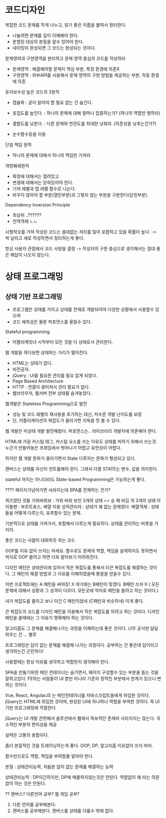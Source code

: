 # 코드디자인

복잡한 코드 문제를 작게 나누고, 읽기 좋은 이름을 붙여서 정리한다.
- 나눌려면 문제를 깊이 이해해야 한다.
- 분할된 대상의 본질을 알수 있어야 한다.
- 네이밍이 완성되면 그 코드는 완성되는 것이다.

문제영여과 구현영역을 분리하고
문제 영역 중심의 코드를 작성하라
- 문제영역 : 해결해야할 문제이 핵심 부분, 특정 환경에 의존X
- 구현영역 : 외부API를 사용해서 문제 영역의 구현 방법을 제공하는 부분, 작동 환경에 의존

유지보수성 높은 코드의 3원칙
- 캡슐화 : 굳이 알아야 할 필요 없는 건 숨긴다.
- 응집도를 높인다. : 하나의 문제에 대해 얼마나 집중하는가? (하나의 역할만 행하라)
- 결합도를 낮춘다. : 다른 문제와 연관도를 최대한 낮춰라. (의존성을 낮추는건가?)

- 순수함수등을 이용


단일 책임 원칙
- 하나의 문제에 대해서 하나의 책임만 가져라

개방폐쇄원칙
- 확장에 대해서는 열려있고
- 변경에 대해서는 닫혀있어야 한다.
- 기저 레벨과 앱 레벨 함수로 나눈다.
- 바꾸지 않아야 할 부분(열린부분)과 그렇지 않는 부분을 구분한다(닫힌부분).

Dependency Inversion Principle
- 최상위 ..??????
- 전역객체 ㄴㄴ

시행착오를 거쳐 작성된 코드는 쓸데없는 처리를 많이 포함하고 있을 확률이 높다.
-> 싹 날리고 새로 작성하면서 정리하는게 좋다.

항상 사용자 관점에서 코드 사양을 결정
-> 작성자의 구현 중심으로 생각해서는 절대 좋은 해답이 나오지 않는다.


# 상태 프로그래밍

## 상태 기반 프로그래밍
- 프로그램은 상태를 가지고 상태를 전재로 개발되어야 다양한 상황에서 사용할수 있으며
- 코드 예측성은 물론 퍼포먼스를 올릴수 있다.

Stateful programming
- 어플리케잇녀 시작부터 모든 것을 다 상태로서 관리한다.

웹 개발을 하다보면 상태와는 거리가 멀어진다.
- HTML는 상태가 없다.
- 비전공자.
- jQuery : UI를 필요한 관리를 필요 없게 되었다.
- Page Based Architecture
- HTTP : 연결이 끊어져서 관리 필요가 없다.
- 웹브라우저, 웹서버 전부 상태를 숨겨놓았다.

웹개발은 Stateless Programming으로 발전
- 성능 및 코드 레벨의 재사용을 포기하는 대신, 저수준 개발 난이도를 보장
- 단, 어플리케이션의 복잡도가 올라가면 지옥을 맛 볼 수 있다.

웹 개발은 미상태 개발 발전해왔다.
퍼포먼스는.. 라이브러리 개발자에 의존해야 한다.

HTML에 가끔 커스텀 태그, 커스텀 요소를 쓰는 이유도 상태를 피하기 위해서 쓰는것.
누군가 만들어놓은 프레임에서 벗어나기 어렵고 유연성이 어렵다.

하지만 웹 개발 문화가 올라가면서 State 다루자는 문화가 형성되고 있다.

캔버스는 상태를 자신이 컨트롤해야 한다. 그래서 다름
STATE는 변수, 값을 의미한다.

stateful 까지는 아니더라도 State-based Programming은 가능하는게 좋다.

???? 페이지가넘어가면 사라지는데 SPA를 전제하는 건가?

퀴즈였던 것들
가위바위보 : 가위 바위 보인 3개의 상태 => 승 패 비김 의 3개의 상태
아이돌팬 : 부르트포스, 배열 이용
성적관리자 : 상태가 꽤 없는 문제였다.
배열객체 : 상태들을 어떻게 다루는지, 유추할수 있는 문제.

기본적으로 상태를 가져가서, 포함해서 다루는게 필요하다.
상태를 관리하는 버릇을 가지자.

좋은 코드는 사람이 대화하듯 하는 코드

OOP를 이유 없이 쓰지는 마세요.
함수로도 문제의 역할, 책임을 설계하지도 못하면서 억지로 OOP 쓸려고 하면 더욱 알아보기 어려워진다.

디자인 패턴은 상태관리에 있어서 적은 복잡도를 통해서 더큰 복잡도를 해결하는 것이다.
그 패턴의 해결 방법과 그 이유를 이해하였을때 통찰을 얻을수 있다.

이번 프로젝트에는 A 패턴을 써야징! X
여기에는 B패턴이 맞겠다. B패턴 쓰자 X 
( 모든 문제에 대해서 상황과 그 성격이 다르다. 모든곳에 억지로 패턴을 쓸려고 하는 것이다.)

내가 복잡도를 줄이고 보니 이건 C 패턴이었네 (C패턴과 비슷하네) 이게 좋다.

큰 복잡도의 코드를 디자인 패턴을 이용해서 작은 복잡도를 하려고 하는 것이다.
디자인 패턴을 쓸때에는 그 이유가 명확해야 하는 것이다.

알고리즘도 그 문제를 해결해나가는 과정을 이해하는데 좋은 것이다.
너무 공식만 달달 외우는 건 ... 별루

프로그래밍은 답이 없는 문제를 해결해 나가는 과정이다.
공부하는 건 좋은데 답이라고 생각하는건 곤란하다!

사용할때는 항상 이유를 생각하고 적합한지 생각해야 한다.


SPA을 만들기위한 메인 컨테이너는 숨기면서, 페이지 구성할수 있는 부분을 돕는 것을 잘하고있다.
FE하는 사람들이 UI 뿐만 아니라 기존의 정적인 부분에서 한계가 있으니 변하는 것이다.

Vue, React, AngularJS 는 메인컨테이너를 자바스크립트들에게 위임한 것이다.
jQuery는 HTML에 위임한 것이며,  완성된 UI에 하나하나 역할을 부여한 것이다. 즉 UI 기반 프로그래밍에 적절한다.

jQuery는 UI 개발 관련해서 솔루션에서 웹에서 독보적인 존재라 사라지지는 않는다. 국소적인 부분의 편이성을 제공

실력은 고통의 총합이다.

좀더 본질적인 것을 트레이닝하는게 좋다.
OOP, DP, 알고리즘 이유없이 쓰지 마라.

함수만으로도 역할, 책임을 부여할줄 알아야 한다.

본질 : 상태관리능력, 처음본 답이 없는 문제를 해결하는 능력

상태관리능력 : DP이긴하지만, DP에 매몰하지않는것은 안된다. 역할없이 왜 라는 의문없이 하는 것은 안된다.

?? 캔버스? 다른언어 공부? 웹 게임 공부?
1. 다른 언어를 공부해본다.
2. 캔버스를 공부해본다. 캔버스를 상태를 다룰수 밖에 없다.